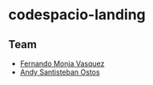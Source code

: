 # codespacio-landing

## Team

- [Fernando Monja Vasquez](https://github.com/fernandomonjav)
- [Andy Santisteban Ostos](https://github.com/AndySantisteban)
